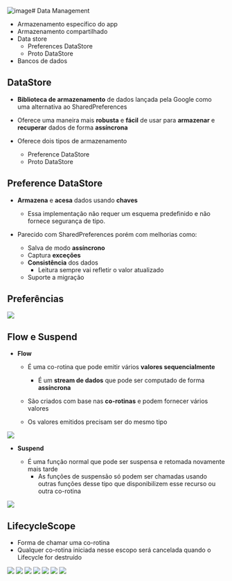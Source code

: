 ![image](https://github.com/RenanRodriguesRecife/IF1001_Programacao-3/assets/14836999/97bcccf9-1b86-43ab-86e2-fb2c7b41e239)# Data Management

- Armazenamento específico do app
- Armazenamento compartilhado
- Data store
  - Preferences DataStore
  - Proto DataStore
- Bancos de dados

## DataStore

- **Biblioteca de armazenamento** de dados lançada pela Google como uma alternativa ao SharedPreferences

- Oferece uma maneira mais **robusta** e **fácil** de usar para **armazenar** e **recuperar** dados de forma **assíncrona**

- Oferece dois tipos de armazenamento
  - Preference DataStore
  - Proto DataStore
 
## Preference DataStore

- **Armazena** e **acesa** dados usando **chaves**
  - Essa implementação não requer um esquema predefinido e não fornece segurança de tipo.

- Parecido com SharedPreferences porém com melhorias como:
  - Salva de modo **assíncrono**
  - Captura **exceções**
  - **Consistência** dos dados
    - Leitura sempre vai refletir o valor atualizado
  - Suporte a migração
 
## Preferências

<img src=".assets/124.jpg">

## Flow e Suspend

- **Flow**
  - É uma co-rotina que pode emitir vários **valores sequencialmente**
    - É um **stream de dados** que pode ser computado de forma **assíncrona**
   
  - São criados com base nas **co-rotinas** e podem fornecer vários valores
  - Os valores emitidos precisam ser do mesmo tipo

<img src=".assets/125.jpg">

- **Suspend**

  - É uma função normal que pode ser suspensa e retomada novamente mais tarde
    - As funções de suspensão só podem ser chamadas usando outras funções desse tipo que disponibilizem esse recurso ou outra co-rotina
   
<img src=".assets/126.jpg">

## LifecycleScope

- Forma de chamar uma co-rotina
- Qualquer co-rotina iniciada nesse escopo será cancelada quando o Lifecycle for destruído

<img src=".assets/127.jpg">

<img src=".assets/128.jpg">

<img src=".assets/129.jpg">

<img src=".assets/130.jpg">

<img src=".assets/131.jpg">

<img src=".assets/132.jpg">

<img src=".assets/133.jpg">
